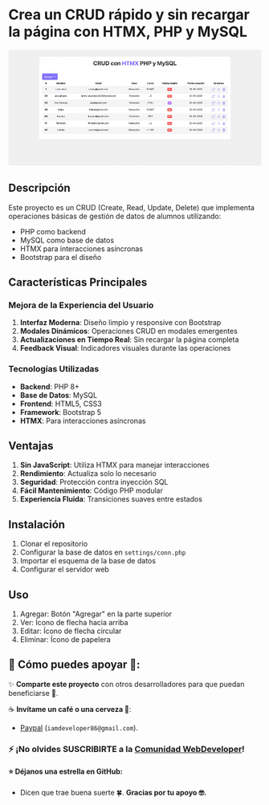 # Crea un CRUD rápido y sin recargar la página con HTMX, PHP y MySQL

![Demo CRUD con HTMX, PHP y MySQL](https://raw.githubusercontent.com/urian121/imagenes-proyectos-github/refs/heads/master/crud-con-htmx-php-y-mysql.gif)

## Descripción
Este proyecto es un CRUD (Create, Read, Update, Delete) que implementa operaciones básicas de gestión de datos de alumnos utilizando:
- PHP como backend
- MySQL como base de datos
- HTMX para interacciones asíncronas
- Bootstrap para el diseño

## Características Principales

### Mejora de la Experiencia del Usuario
1. **Interfaz Moderna**: Diseño limpio y responsive con Bootstrap
2. **Modales Dinámicos**: Operaciones CRUD en modales emergentes
3. **Actualizaciones en Tiempo Real**: Sin recargar la página completa
4. **Feedback Visual**: Indicadores visuales durante las operaciones

### Tecnologías Utilizadas
- **Backend**: PHP 8+
- **Base de Datos**: MySQL
- **Frontend**: HTML5, CSS3
- **Framework**: Bootstrap 5
- **HTMX**: Para interacciones asíncronas

## Ventajas

1. **Sin JavaScript**: Utiliza HTMX para manejar interacciones
2. **Rendimiento**: Actualiza solo lo necesario
3. **Seguridad**: Protección contra inyección SQL
4. **Fácil Mantenimiento**: Código PHP modular
5. **Experiencia Fluida**: Transiciones suaves entre estados


## Instalación
1. Clonar el repositorio
2. Configurar la base de datos en `settings/conn.php`
3. Importar el esquema de la base de datos
4. Configurar el servidor web

## Uso
1. Agregar: Botón "Agregar" en la parte superior
2. Ver: Ícono de flecha hacia arriba
3. Editar: Ícono de flecha circular
4. Eliminar: Ícono de papelera


## 🙌 Cómo puedes apoyar 📢:

✨ **Comparte este proyecto** con otros desarrolladores para que puedan beneficiarse 📢.

☕ **Invítame un café o una cerveza 🍺**:
   - [Paypal](https://www.paypal.me/iamdeveloper86) (`iamdeveloper86@gmail.com`).

### ⚡ ¡No olvides SUSCRIBIRTE a la [Comunidad WebDeveloper](https://www.youtube.com/WebDeveloperUrianViera?sub_confirmation=1)!


#### ⭐ **Déjanos una estrella en GitHub**:
   - Dicen que trae buena suerte 🍀.
**Gracias por tu apoyo 🤓.**
